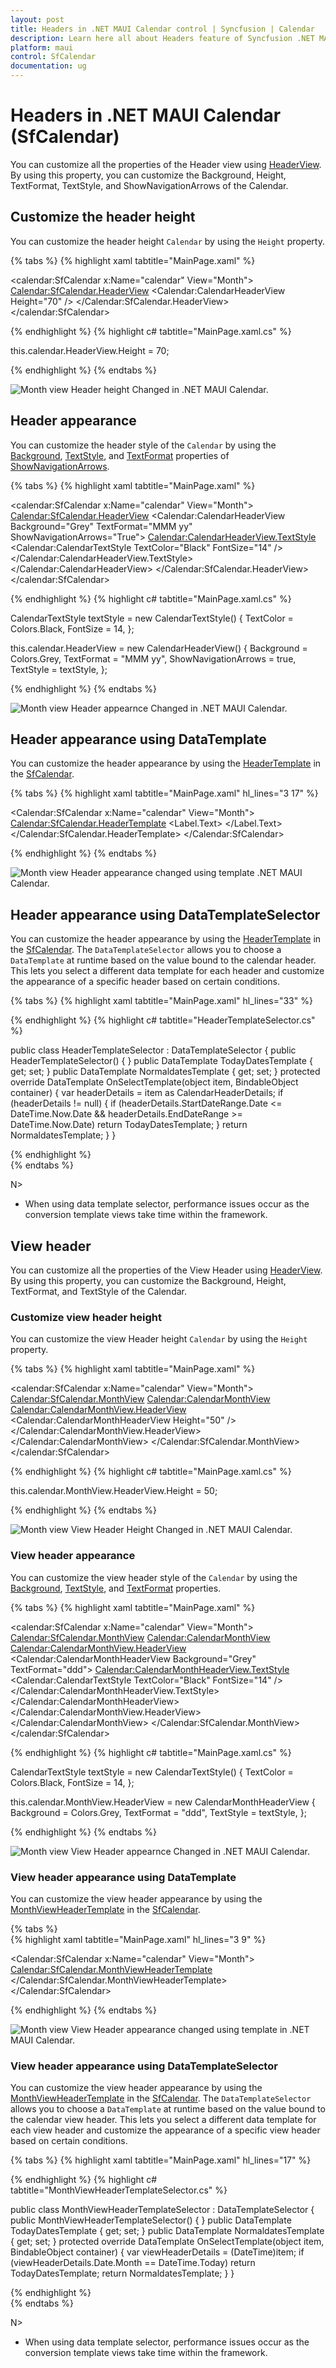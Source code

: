 ```yaml
---
layout: post
title: Headers in .NET MAUI Calendar control | Syncfusion | Calendar
description: Learn here all about Headers feature of Syncfusion .NET MAUI Calendar (SfCalendar) control and more.
platform: maui
control: SfCalendar
documentation: ug
---
```


# Headers in .NET MAUI Calendar (SfCalendar)
You can customize all the properties of the Header view using [HeaderView](https://help.syncfusion.com/cr/maui/Syncfusion.Maui.Calendar.SfCalendar.html#Syncfusion_Maui_Calendar_SfCalendar_HeaderView). By using this property, you can customize the Background, Height, TextFormat, TextStyle, and ShowNavigationArrows of the Calendar.

## Customize the header height
You can customize the header height `Calendar` by using the `Height` property.

{% tabs %}
{% highlight xaml tabtitle="MainPage.xaml" %}

<calendar:SfCalendar  x:Name="calendar"
                      View="Month">
            <Calendar:SfCalendar.HeaderView>
                <Calendar:CalendarHeaderView Height="70" />
            </Calendar:SfCalendar.HeaderView>
</calendar:SfCalendar>

{% endhighlight %}
{% highlight c# tabtitle="MainPage.xaml.cs" %}

this.calendar.HeaderView.Height = 70;

{% endhighlight %}
{% endtabs %}

![Month view Header height Changed in .NET MAUI Calendar.](images/header/maui-month-view-header-height-changed.png)

## Header appearance
You can customize the header style of the `Calendar` by using the [Background](https://help.syncfusion.com/cr/maui/Syncfusion.Maui.Calendar.CalendarHeaderView.html#Syncfusion_Maui_Calendar_CalendarHeaderView_Background), [TextStyle](https://help.syncfusion.com/cr/maui/Syncfusion.Maui.Calendar.CalendarHeaderView.html#Syncfusion_Maui_Calendar_CalendarHeaderView_TextStyle), and [TextFormat](https://help.syncfusion.com/cr/maui/Syncfusion.Maui.Calendar.CalendarHeaderView.html#Syncfusion_Maui_Calendar_CalendarHeaderView_TextFormat) properties of [ShowNavigationArrows](https://help.syncfusion.com/cr/maui/Syncfusion.Maui.Calendar.CalendarHeaderView.html#Syncfusion_Maui_Calendar_CalendarHeaderView_ShowNavigationArrows).

{% tabs %}
{% highlight xaml tabtitle="MainPage.xaml" %}

<calendar:SfCalendar  x:Name="calendar"
                      View="Month">
            <Calendar:SfCalendar.HeaderView>
                <Calendar:CalendarHeaderView Background="Grey" TextFormat="MMM yy" ShowNavigationArrows="True">
                    <Calendar:CalendarHeaderView.TextStyle>
                        <Calendar:CalendarTextStyle TextColor="Black" FontSize="14" />
                    </Calendar:CalendarHeaderView.TextStyle>
                </Calendar:CalendarHeaderView>
            </Calendar:SfCalendar.HeaderView>
</calendar:SfCalendar>

{% endhighlight %}
{% highlight c# tabtitle="MainPage.xaml.cs" %}

CalendarTextStyle textStyle = new CalendarTextStyle()
{
    TextColor = Colors.Black,
    FontSize = 14,
};

this.calendar.HeaderView = new CalendarHeaderView()
{
    Background = Colors.Grey,
    TextFormat = "MMM yy",
    ShowNavigationArrows = true,
    TextStyle = textStyle,
};

{% endhighlight %}
{% endtabs %}

![Month view Header appearnce Changed in .NET MAUI Calendar.](images/header/maui-month-view-header-appearance-changed.png)

## Header appearance using DataTemplate

You can customize the header appearance by using the [HeaderTemplate](https://help.syncfusion.com/cr/maui/Syncfusion.Maui.Calendar.SfCalendar.html#Syncfusion_Maui_Calendar_SfCalendar_HeaderTemplate) in the [SfCalendar](https://help.syncfusion.com/cr/maui/Syncfusion.Maui.Calendar.SfCalendar.html). 

{% tabs %}
{% highlight xaml tabtitle="MainPage.xaml" hl_lines="3 17" %}

  <Calendar:SfCalendar x:Name="calendar" 
                         View="Month">
        <Calendar:SfCalendar.HeaderTemplate>
            <DataTemplate>
                <Grid Background = "#987D9A">
                    <Label x:Name="label" TextColor="White" HorizontalOptions="Center" VerticalOptions="Start">
                        <Label.Text>
                            <MultiBinding StringFormat = "{}{0:MMM dd, yyyy} - {1:MMM dd, yyyy}">
                                <Binding Path="StartDateRange" />
                                <Binding Path = "EndDateRange" />
                            </MultiBinding>
                        </Label.Text>
                    </Label>
                    <Label  HorizontalOptions="Center" VerticalOptions="End" Text="{Binding Text}" TextColor="White" />
                </Grid>
            </DataTemplate>
        </Calendar:SfCalendar.HeaderTemplate>
 </Calendar:SfCalendar>

{% endhighlight %}
{% endtabs %}

![Month view Header appearance changed using template .NET MAUI Calendar.](images/header/maui-month-view-header-data-template.png)

## Header appearance using DataTemplateSelector

You can customize the header appearance by using the [HeaderTemplate](https://help.syncfusion.com/cr/maui/Syncfusion.Maui.Calendar.SfCalendar.html#Syncfusion_Maui_Calendar_SfCalendar_HeaderTemplate) in the [SfCalendar](https://help.syncfusion.com/cr/maui/Syncfusion.Maui.Calendar.SfCalendar.html). The `DataTemplateSelector` allows you to choose a `DataTemplate` at runtime based on the value bound to the calendar header. This lets you select a different data template for each header and customize the appearance of a specific header based on certain conditions.

{% tabs %}
{% highlight xaml tabtitle="MainPage.xaml" hl_lines="33" %}

 <Grid>
    <Grid.Resources>
        <DataTemplate x:Key="todayDatesTemplate">
            <Grid Background = "LightBlue" >
                <Label x:Name="label" HorizontalOptions="Center" VerticalOptions="Center">
                    <Label.Text>
                        <MultiBinding StringFormat = "{}{0:MMM dd, yyyy} - {1:MMM dd, yyyy}" >
                            <Binding Path="StartDateRange" />
                            <Binding Path = "EndDateRange" />
                        </MultiBinding>
                    </Label.Text>
                </Label>
                <Label HorizontalOptions="Center" VerticalOptions="End" Text="{Binding Text}" TextColor="Red" />
            </Grid>
        </DataTemplate>
        <DataTemplate x:Key="normaldatesTemplate">
            <Grid Background = "LightGreen" >
                <Label x:Name="label" HorizontalOptions="Center" VerticalOptions="Center">
                    <Label.Text>
                        <MultiBinding StringFormat = "{}{0:MMM dd, yyyy} - {1:MMM dd, yyyy}" >
                            <Binding Path="StartDateRange" />
                            <Binding Path = "EndDateRange" />
                        </MultiBinding>
                    </Label.Text>
                </Label>
                <Label HorizontalOptions="Center" VerticalOptions="End" Text="{Binding Text}" TextColor="Orange" />
            </Grid>
        </DataTemplate>
        <local:HeaderTemplateSelector x:Key="headerTemplateSelector" TodayDatesTemplate="{StaticResource todayDatesTemplate}"  NormaldatesTemplate="{StaticResource normaldatesTemplate}" />
    </Grid.Resources>
    <Calendar:SfCalendar x:Name="calendar"
                           View="Month"
                           HeaderTemplate ="{StaticResource headerTemplateSelector}">
    </Calendar:SfCalendar>
 </Grid>

{% endhighlight %}
{% highlight c# tabtitle="HeaderTemplateSelector.cs" %}

public class HeaderTemplateSelector : DataTemplateSelector
{
    public HeaderTemplateSelector()
    {
    }
    public DataTemplate TodayDatesTemplate { get; set; }
    public DataTemplate NormaldatesTemplate { get; set; }
    protected override DataTemplate OnSelectTemplate(object item, BindableObject container)
    {
        var headerDetails = item as CalendarHeaderDetails;
        if (headerDetails != null)
        {
            if (headerDetails.StartDateRange.Date <= DateTime.Now.Date && headerDetails.EndDateRange >= DateTime.Now.Date)
                return TodayDatesTemplate;
        }
        return NormaldatesTemplate;
    }
}

{% endhighlight %}  
{% endtabs %}

N>
* When using data template selector, performance issues occur as the conversion template views take time within the framework.

## View header
You can customize all the properties of the View Header using [HeaderView](https://help.syncfusion.com/cr/maui/Syncfusion.Maui.Calendar.CalendarMonthView.html#Syncfusion_Maui_Calendar_CalendarMonthView_HeaderView). By using this property, you can customize the Background, Height, TextFormat, and TextStyle of the Calendar.

### Customize view header height
You can customize the view Header height `Calendar` by using the `Height` property.

{% tabs %}
{% highlight xaml tabtitle="MainPage.xaml" %}

<calendar:SfCalendar  x:Name="calendar"
                      View="Month">
            <Calendar:SfCalendar.MonthView>
                <Calendar:CalendarMonthView>
                    <Calendar:CalendarMonthView.HeaderView>
                        <Calendar:CalendarMonthHeaderView Height="50" />
                    </Calendar:CalendarMonthView.HeaderView>
                </Calendar:CalendarMonthView>
            </Calendar:SfCalendar.MonthView>
</calendar:SfCalendar>

{% endhighlight %}
{% highlight c# tabtitle="MainPage.xaml.cs" %}

this.calendar.MonthView.HeaderView.Height = 50;

{% endhighlight %}
{% endtabs %}

![Month view View Header Height Changed in .NET MAUI Calendar.](images/header/maui-month-view-view-header-height-changed.png)

### View header appearance
You can customize the view header style of the `Calendar` by using the [Background](https://help.syncfusion.com/cr/maui/Syncfusion.Maui.Calendar.CalendarMonthHeaderView.html#Syncfusion_Maui_Calendar_CalendarMonthHeaderView_Background), [TextStyle](https://help.syncfusion.com/cr/maui/Syncfusion.Maui.Calendar.CalendarMonthHeaderView.html#Syncfusion_Maui_Calendar_CalendarMonthHeaderView_TextStyle), and [TextFormat](https://help.syncfusion.com/cr/maui/Syncfusion.Maui.Calendar.CalendarMonthHeaderView.html#Syncfusion_Maui_Calendar_CalendarMonthHeaderView_TextFormat) properties.

{% tabs %}
{% highlight xaml tabtitle="MainPage.xaml" %}

<calendar:SfCalendar  x:Name="calendar"
                      View="Month">
            <Calendar:SfCalendar.MonthView>
                <Calendar:CalendarMonthView>
                    <Calendar:CalendarMonthView.HeaderView>
                        <Calendar:CalendarMonthHeaderView Background="Grey" TextFormat="ddd">
                            <Calendar:CalendarMonthHeaderView.TextStyle>
                                <Calendar:CalendarTextStyle TextColor="Black" FontSize="14" />
                            </Calendar:CalendarMonthHeaderView.TextStyle>
                        </Calendar:CalendarMonthHeaderView>
                    </Calendar:CalendarMonthView.HeaderView>
                </Calendar:CalendarMonthView>
            </Calendar:SfCalendar.MonthView>
</calendar:SfCalendar>

{% endhighlight %}
{% highlight c# tabtitle="MainPage.xaml.cs" %}

CalendarTextStyle textStyle = new CalendarTextStyle()
{
    TextColor = Colors.Black,
    FontSize = 14,
};

this.calendar.MonthView.HeaderView = new CalendarMonthHeaderView
{
    Background = Colors.Grey,
    TextFormat = "ddd",
    TextStyle = textStyle,
};

{% endhighlight %}
{% endtabs %}

![Month view View Header appearnce Changed in .NET MAUI Calendar.](images/header/maui-month-view-view-header-appearance-changed.png)

### View header appearance using DataTemplate

You can customize the view header appearance by using the [MonthViewHeaderTemplate](https://help.syncfusion.com/cr/maui/Syncfusion.Maui.Calendar.SfCalendar.html#Syncfusion_Maui_Calendar_SfCalendar_MonthViewHeaderTemplate) in the [SfCalendar](https://help.syncfusion.com/cr/maui/Syncfusion.Maui.Calendar.SfCalendar.html).

{% tabs %}  
{% highlight xaml tabtitle="MainPage.xaml" hl_lines="3 9" %}

 <Calendar:SfCalendar x:Name="calendar"
                        View="Month">
        <Calendar:SfCalendar.MonthViewHeaderTemplate>
            <DataTemplate>
                <Grid Background ="#BB9AB1" >
                    <Label x:Name="label" HorizontalOptions="Center" VerticalOptions="Center" Text="{Binding StringFormat='{0:ddd}'}" TextColor="White" FontSize="14" FontFamily="Bold" />
                </Grid>
            </DataTemplate>
        </Calendar:SfCalendar.MonthViewHeaderTemplate>
 </Calendar:SfCalendar>

{% endhighlight %}
{% endtabs %}

![Month view View Header appearance changed using template in .NET MAUI Calendar.](images/header/maui-month-view-view-header-data-template.png)

### View header appearance using DataTemplateSelector

You can customize the view header appearance by using the [MonthViewHeaderTemplate](https://help.syncfusion.com/cr/maui/Syncfusion.Maui.Calendar.SfCalendar.html#Syncfusion_Maui_Calendar_SfCalendar_MonthViewHeaderTemplate) in the [SfCalendar](https://help.syncfusion.com/cr/maui/Syncfusion.Maui.Calendar.SfCalendar.html). The `DataTemplateSelector` allows you to choose a `DataTemplate` at runtime based on the value bound to the calendar view header. This lets you select a different data template for each view header and customize the appearance of a specific view header based on certain conditions.

{% tabs %}
{% highlight xaml tabtitle="MainPage.xaml" hl_lines="17" %}

 <Grid>
    <Grid.Resources>
        <DataTemplate x:Key="normaldatesTemplate">
            <Grid Background = "lightBlue">
                <Label x:Name="label" HorizontalOptions="Center" VerticalOptions="Center" Text="{Binding StringFormat='{0:ddd}'}"  TextColor="Red" />
            </Grid>
        </DataTemplate>
        <DataTemplate x:Key="todayDatesTemplate">
            <Grid Background = "LightGreen" >
                <Label x:Name="label" HorizontalOptions="Center" VerticalOptions="Center" Text="{Binding StringFormat='{0:ddd}'}"  TextColor="Orange" />
            </Grid>
        </DataTemplate>
        <local:MonthViewHeaderTemplateSelector x:Key="monthViewHeaderTemplateSelector"  TodayDatesTemplate="{StaticResource todayDatesTemplate}"  NormaldatesTemplate="{StaticResource normaldatesTemplate}" />
    </Grid.Resources>
    <Calendar:SfCalendar x:Name="calendar"
                           View="Month"
                           MonthViewHeaderTemplate ="{StaticResource monthViewHeaderTemplateSelector}">
    </Calendar:SfCalendar>
 </Grid>

{% endhighlight %}
{% highlight c# tabtitle="MonthViewHeaderTemplateSelector.cs" %}

public class MonthViewHeaderTemplateSelector : DataTemplateSelector
{
    public MonthViewHeaderTemplateSelector()
    {
    }
    public DataTemplate TodayDatesTemplate { get; set; }
    public DataTemplate NormaldatesTemplate { get; set; }
    protected override DataTemplate OnSelectTemplate(object item, BindableObject container)
    {
        var viewHeaderDetails = (DateTime)item;
        if (viewHeaderDetails.Date.Month == DateTime.Today)
            return TodayDatesTemplate;
        return NormaldatesTemplate;
    }
}

{% endhighlight %}  
{% endtabs %}

N>
* When using data template selector, performance issues occur as the conversion template views take time within the framework.